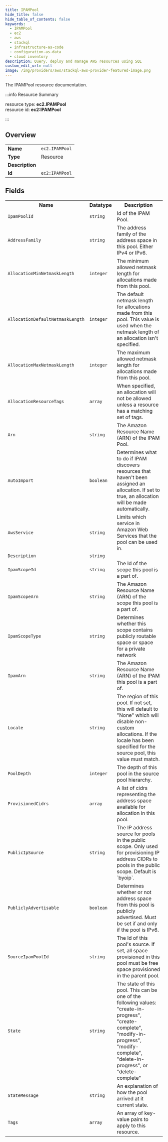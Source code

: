 ```yaml
---
title: IPAMPool
hide_title: false
hide_table_of_contents: false
keywords:
  - IPAMPool
  - ec2
  - aws
  - stackql
  - infrastructure-as-code
  - configuration-as-data
  - cloud inventory
description: Query, deploy and manage AWS resources using SQL
custom_edit_url: null
image: /img/providers/aws/stackql-aws-provider-featured-image.png
---
```

The IPAMPool resource documentation.

:::info Resource Summary

<div class="row">
<div class="providerDocColumn">
<span>resource type:&nbsp;<b>ec2.IPAMPool</b></span><br />
<span>resource id:&nbsp;<b>ec2:IPAMPool</b></span><br />
</div>
</div>

:::

## Overview
<table><tbody>
<tr><td><b>Name</b></td><td><code>ec2.IPAMPool</code></td></tr>
<tr><td><b>Type</b></td><td>Resource</td></tr>
<tr><td><b>Description</b></td><td></td></tr>
<tr><td><b>Id</b></td><td><code>ec2:IPAMPool</code></td></tr>
</tbody></table>

## Fields
<table><tbody>
<tr><th>Name</th><th>Datatype</th><th>Description</th></tr>
<tr><td><code>IpamPoolId</code></td><td><code>string</code></td><td>Id of the IPAM Pool.</td></tr><tr><td><code>AddressFamily</code></td><td><code>string</code></td><td>The address family of the address space in this pool. Either IPv4 or IPv6.</td></tr><tr><td><code>AllocationMinNetmaskLength</code></td><td><code>integer</code></td><td>The minimum allowed netmask length for allocations made from this pool.</td></tr><tr><td><code>AllocationDefaultNetmaskLength</code></td><td><code>integer</code></td><td>The default netmask length for allocations made from this pool. This value is used when the netmask length of an allocation isn't specified.</td></tr><tr><td><code>AllocationMaxNetmaskLength</code></td><td><code>integer</code></td><td>The maximum allowed netmask length for allocations made from this pool.</td></tr><tr><td><code>AllocationResourceTags</code></td><td><code>array</code></td><td>When specified, an allocation will not be allowed unless a resource has a matching set of tags.</td></tr><tr><td><code>Arn</code></td><td><code>string</code></td><td>The Amazon Resource Name (ARN) of the IPAM Pool.</td></tr><tr><td><code>AutoImport</code></td><td><code>boolean</code></td><td>Determines what to do if IPAM discovers resources that haven't been assigned an allocation. If set to true, an allocation will be made automatically.</td></tr><tr><td><code>AwsService</code></td><td><code>string</code></td><td>Limits which service in Amazon Web Services that the pool can be used in.</td></tr><tr><td><code>Description</code></td><td><code>string</code></td><td></td></tr><tr><td><code>IpamScopeId</code></td><td><code>string</code></td><td>The Id of the scope this pool is a part of.</td></tr><tr><td><code>IpamScopeArn</code></td><td><code>string</code></td><td>The Amazon Resource Name (ARN) of the scope this pool is a part of.</td></tr><tr><td><code>IpamScopeType</code></td><td><code>string</code></td><td>Determines whether this scope contains publicly routable space or space for a private network</td></tr><tr><td><code>IpamArn</code></td><td><code>string</code></td><td>The Amazon Resource Name (ARN) of the IPAM this pool is a part of.</td></tr><tr><td><code>Locale</code></td><td><code>string</code></td><td>The region of this pool. If not set, this will default to "None" which will disable non-custom allocations. If the locale has been specified for the source pool, this value must match.</td></tr><tr><td><code>PoolDepth</code></td><td><code>integer</code></td><td>The depth of this pool in the source pool hierarchy.</td></tr><tr><td><code>ProvisionedCidrs</code></td><td><code>array</code></td><td>A list of cidrs representing the address space available for allocation in this pool.</td></tr><tr><td><code>PublicIpSource</code></td><td><code>string</code></td><td>The IP address source for pools in the public scope. Only used for provisioning IP address CIDRs to pools in the public scope. Default is `byoip`.</td></tr><tr><td><code>PubliclyAdvertisable</code></td><td><code>boolean</code></td><td>Determines whether or not address space from this pool is publicly advertised. Must be set if and only if the pool is IPv6.</td></tr><tr><td><code>SourceIpamPoolId</code></td><td><code>string</code></td><td>The Id of this pool's source. If set, all space provisioned in this pool must be free space provisioned in the parent pool.</td></tr><tr><td><code>State</code></td><td><code>string</code></td><td>The state of this pool. This can be one of the following values: "create-in-progress", "create-complete", "modify-in-progress", "modify-complete", "delete-in-progress", or "delete-complete"</td></tr><tr><td><code>StateMessage</code></td><td><code>string</code></td><td>An explanation of how the pool arrived at it current state.</td></tr><tr><td><code>Tags</code></td><td><code>array</code></td><td>An array of key-value pairs to apply to this resource.</td></tr>
</tbody></table>